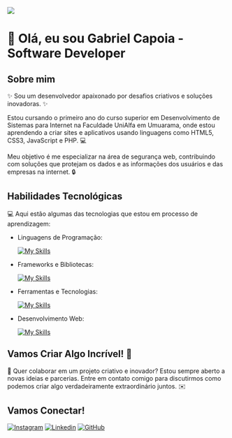 ![](https://komarev.com/ghpvc/?username=GabrielCapoia-Dev&color=006bed)
# 🚀 Olá, eu sou Gabriel Capoia - Software Developer 


## Sobre mim

✨ Sou um desenvolvedor apaixonado por desafios criativos e soluções inovadoras. ✨

Estou cursando o primeiro ano do curso superior em Desenvolvimento de Sistemas para Internet na Faculdade UniAlfa em Umuarama, onde estou aprendendo a criar sites e aplicativos usando linguagens como HTML5, CSS3, JavaScript e PHP. 💻

Meu objetivo é me especializar na área de segurança web, contribuindo com soluções que protejam os dados e as informações dos usuários e das empresas na internet. 🔒

## Habilidades Tecnológicas

💻 Aqui estão algumas das tecnologias que estou em processo de aprendizagem:

-  Linguagens de Programação: 

    [![My Skills](https://skillicons.dev/icons?i=javascript,php,java)](https://skillicons.dev)
- Frameworks e Bibliotecas: 

    [![My Skills](https://skillicons.dev/icons?i=bootstrap)](https://skillicons.dev)

- Ferramentas e Tecnologias: 

    [![My Skills](https://skillicons.dev/icons?i=git,github,vscode,visualstudio,ps,unity)](https://skillicons.dev)
- Desenvolvimento Web:

    [![My Skills](https://skillicons.dev/icons?i=html,css)](https://skillicons.dev) 

## Vamos Criar Algo Incrível! 💫

💬 Quer colaborar em um projeto criativo e inovador? Estou sempre aberto a novas ideias e parcerias. Entre em contato comigo para discutirmos como podemos criar algo verdadeiramente extraordinário juntos. ✉️

## Vamos Conectar!

[![Instagram](https://img.shields.io/badge/-Instagram-purple?style=flat-square&logo=Instagram&logoColor=white&link=https://www.instagram.com/capoiaa/)](https://www.instagram.com/capoiaa/)
[![Linkedin](https://img.shields.io/badge/-LinkedIn-blue?style=flat-square&logo=Linkedin&logoColor=white&link=https://www.linkedin.com/in/gabriel-capoia-78a1181b9//)](https://www.linkedin.com/in/gabriel-capoia-78a1181b9/)
[![GitHub]( https://img.shields.io/github/followers/GabrielCapoia-Dev?label=follow&style=social)](https://github.com/GabrielCapoia-Dev/)
